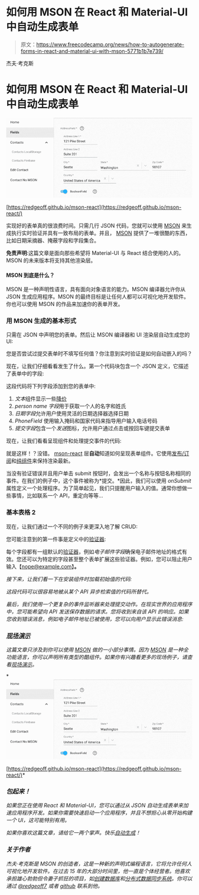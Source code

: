 # 如何用 MSON 在 React 和 Material-UI 中自动生成表单

> 原文：<https://www.freecodecamp.org/news/how-to-autogenerate-forms-in-react-and-material-ui-with-mson-5771b1b7e739/>

杰夫·考克斯

# 如何用 MSON 在 React 和 Material-UI 中自动生成表单

![0*WKoVhYdsFzzh3_21](img/a95d8dc1c2202838c6c4d4636aa4a362.png)

[https://redgeoff.github.io/mson-react](https://redgeoff.github.io/mson-react/)

实现好的表单真的很浪费时间。只需几行 JSON 代码，您就可以使用 [MSON](https://github.com/redgeoff/mson) 来生成执行实时验证并具有一致布局的表单。并且， [MSON](https://github.com/redgeoff/mson) 提供了一堆很酷的东西，比如日期采摘器、掩蔽字段和字段集合。

**免责声明**:这篇文章是面向那些希望将 Material-UI 与 React 结合使用的人的。MSON 的未来版本将支持其他渲染层。

#### MSON 到底是什么？

MSON 是一种声明性语言，具有面向对象语言的能力。MSON 编译器允许你从 JSON 生成应用程序。MSON 的最终目标是让任何人都可以可视化地开发软件。你也可以使用 MSON 的作品来加速你的表单开发。

### 用 MSON 生成的基本形式

只需在 JSON 中声明您的表单。然后让 MSON 编译器和 UI 渲染层自动生成您的 UI:

您是否尝试过提交表单时不填写任何值？你注意到实时验证是如何自动嵌入的吗？

现在，让我们仔细看看发生了什么。第一个代码块包含一个 JSON 定义，它描述了表单中的字段:

这段代码将下列字段添加到您的表单中:

1.  *文本*组件显示一些[降价](https://github.com/adam-p/markdown-here/wiki/Markdown-Cheatsheet)
2.  *person name 字段*用于获取一个人的名字和姓氏
3.  *日期字段*允许用户使用灵活的日期选择器选择日期
4.  *PhoneField* 使用输入掩码和国家代码来指导用户输入电话号码
5.  *提交字段*包含一个*发送*图标，允许用户通过点击或按回车键提交表单

现在，让我们看看呈现组件和处理提交事件的代码:

就是这样！？没错。 [mson-react](https://github.com/redgeoff/mson-react) 层**自动**知道如何呈现表单组件。它使用[发布/订阅](https://en.wikipedia.org/wiki/Publish%E2%80%93subscribe_pattern)和[纯组件](https://reactjs.org/docs/react-api.html#reactpurecomponent)来保持渲染最新。

当没有验证错误并且用户单击 submit 按钮时，会发出一个名称与按钮名称相同的事件。在我们的例子中，这个事件被称为*提交。*因此，我们可以使用 *onSubmit* 属性定义一个处理程序。为了简单起见，我们只提醒用户输入的值。通常你想做一些事情，比如联系一个 API，重定向等等…

### 基本表格 2

现在，让我们通过一个不同的例子来更深入地了解 CRUD:

您可能注意到的第一件事是定义中的[验证器](https://github.com/redgeoff/mson#validators):

每个字段都有一组默认的[验证器](https://github.com/redgeoff/mson#validators)，例如*电子邮件字段*确保电子邮件地址的格式有效。您还可以为特定的字段甚至整个表单扩展这些验证器。例如，您可以阻止用户输入【nope@example.com】**。**

*接下来，让我们看一下在安装组件时加载初始值的代码:*

*这段代码可以很容易地被从某个 API 异步检索值的代码所替代。*

*最后，我们使用一个更复杂的事件监听器来处理提交动作。在现实世界的应用程序中，您可能希望向 API 发送保存数据的请求。您将收到来自该 API 的响应。如果您收到错误消息，例如电子邮件地址已被使用，您可以向用户显示此错误消息:*

### *[现场演示](https://redgeoff.github.io/mson-react/)*

*这篇文章只涉及到你可以使用 [MSON](https://github.com/redgeoff/mson) 做的一小部分事情。因为 [MSON](https://github.com/redgeoff/mson) 是一种全功能语言，你可以声明所有类型的酷组件。如果你有兴趣看更多的现场例子，请查看[现场演示](https://redgeoff.github.io/mson-react)。*

*![0*WKoVhYdsFzzh3_21](img/a95d8dc1c2202838c6c4d4636aa4a362.png)

[https://redgeoff.github.io/mson-react](https://redgeoff.github.io/mson-react/)* 

### *包起来！*

*如果您正在使用 React 和 Material-UI，您可以通过从 JSON 自动生成表单来加速应用程序开发。如果你需要快速启动一个应用程序，并且不想担心从零开始构建一个 UI，这可能特别有用。*

*如果你喜欢这篇文章，请给它一两个掌声。快乐[自动生成](https://github.com/redgeoff/mson)！*

### *关于作者*

*杰夫·考克斯是 MSON 的创造者，这是一种新的声明式编程语言，它将允许任何人可视化地开发软件。在过去 15 年的大部分时间里，他一直是个体经营者。他喜欢承担雄心勃勃但令妻子抓狂的项目，如[创建数据库](https://github.com/delta-db/deltadb)和[分布式数据同步系统](https://github.com/redgeoff/spiegel)。你可以通过 [@redgeoff7](https://twitter.com/redgeoff7) 或者 [github](https://github.com/redgeoff) 联系到他。*